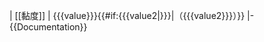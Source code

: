 | [[黏度]]
| {{{value}}}{{#if:{{{value2|}}}|（{{{value2}}}）}}
|-<noinclude>{{Documentation}}</noinclude>